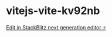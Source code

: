 # vitejs-vite-kv92nb

[Edit in StackBlitz next generation editor ⚡️](https://stackblitz.com/~/github.com/hiroka-matsuzaki/vitejs-vite-kv92nb)